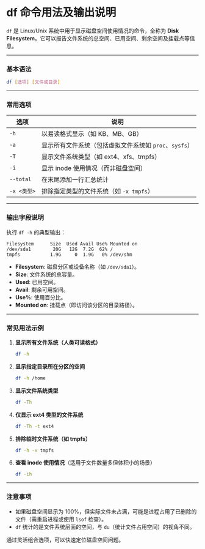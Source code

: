 # df 命令用法及输出说明

`df` 是 Linux/Unix 系统中用于显示磁盘空间使用情况的命令，全称为 **Disk Filesystem**。它可以报告文件系统的总空间、已用空间、剩余空间及挂载点等信息。

---

### **基本语法**
```bash
df [选项] [文件或目录]
```

---

### **常用选项**
| 选项 | 说明 |
|------|------|
| `-h` | 以易读格式显示（如 KB、MB、GB） |
| `-a` | 显示所有文件系统（包括虚拟文件系统如 `proc`、`sysfs`） |
| `-T` | 显示文件系统类型（如 ext4、xfs、tmpfs） |
| `-i` | 显示 inode 使用情况（而非磁盘空间） |
| `--total` | 在末尾添加一行汇总统计 |
| `-x <类型>` | 排除指定类型的文件系统（如 `-x tmpfs`） |

---

### **输出字段说明**
执行 `df -h` 的典型输出：
```
Filesystem      Size  Used Avail Use% Mounted on
/dev/sda1        20G   12G  7.2G  62% /
tmpfs           1.9G     0  1.9G   0% /dev/shm
```
- **Filesystem**: 磁盘分区或设备名称（如 `/dev/sda1`）。
- **Size**: 文件系统的总容量。
- **Used**: 已用空间。
- **Avail**: 剩余可用空间。
- **Use%**: 使用百分比。
- **Mounted on**: 挂载点（即访问该分区的目录路径）。

---

### **常见用法示例**
1. **显示所有文件系统（人类可读格式）**  
   ```bash
   df -h
   ```

2. **显示指定目录所在分区的空间**  
   ```bash
   df -h /home
   ```

3. **显示文件系统类型**  
   ```bash
   df -Th
   ```

4. **仅显示 ext4 类型的文件系统**  
   ```bash
   df -Th -t ext4
   ```

5. **排除临时文件系统（如 tmpfs）**  
   ```bash
   df -h -x tmpfs
   ```

6. **查看 inode 使用情况**（适用于文件数量多但体积小的场景）  
   ```bash
   df -ih
   ```

---

### **注意事项**
- 如果磁盘空间显示为 100%，但实际文件未占满，可能是进程占用了已删除的文件（需重启进程或使用 `lsof` 检查）。
- `df` 统计的是文件系统层面的空间，与 `du`（统计文件占用空间）的视角不同。

通过灵活组合选项，可以快速定位磁盘空间问题。
